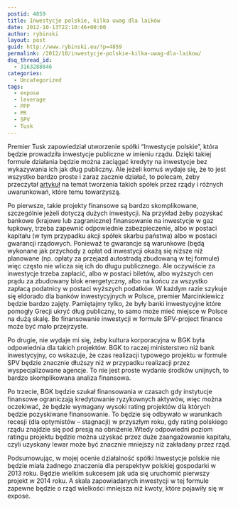 ```yaml
---
postid: 4859
title: Inwestycje polskie, kilka uwag dla laików
date: 2012-10-13T22:10:46+00:00
author: rybinski
layout: post
guid: http://www.rybinski.eu/?p=4859
permalink: /2012/10/inwestycje-polskie-kilka-uwag-dla-laikow/
dsq_thread_id:
  - 3163288846
categories:
  - Uncategorized
tags:
  - expose
  - leverage
  - PPP
  - PR
  - SPV
  - Tusk
---
```

Premier Tusk zapowiedział utworzenie spółki “Inwestycje polskie”, która będzie prowadziła inwestycje publiczne w imieniu rządu. Dzięki takiej formule działania będzie można zaciągać kredyty na inwestycje bez wykazywania ich jak dług publiczny. Ale jeżeli komuś wydaje się, że to jest wszystko bardzo proste i zaraz zacznie działać, to polecam, żeby przeczytał [artykuł](http://cowles.econ.yale.edu/~engel/pubs/efg_eib.pdf) na temat tworzenia takich spółek przez rządy i różnych uwarunkowań, które temu towarzyszą.

Po pierwsze, takie projekty finansowe są bardzo skomplikowane, szczególnie jeżeli dotyczą dużych inwestycji. Na przykład żeby pozyskać bankowe (krajowe lub zagraniczne) finansowanie na inwestycje w gaz łupkowy, trzeba zapewnić odpowiednie zabezpieczenie, albo w postaci kapitału (w tym przypadku akcji spółek skarbu państwa) albo w postaci gwarancji rządowych. Ponieważ te gwarancje są warunkowe (będą wykonane jak przychody z opłat od inwestycji okażą się niższe niż planowane (np. opłaty za przejazd autostradą zbudowaną w tej formule) więc często nie wlicza się ich do długu publicznego. Ale oczywiście za inwestycje trzeba zapłacić, albo w postaci biletów, albo wyższych cen prądu za zbudowany blok energetyczny, albo na końcu za wszystko zapłacą podatnicy w postaci wyższych podatków. W każdym razie szykuje się eldorado dla banków inwestycyjnych w Polsce, premier Marcinkiewicz będzie bardzo zajęty. Pamiętajmy tylko, że były banki inwestycyjne które pomogły Grecji ukryć dług publiczny, to samo może mieć miejsce w Polsce na dużą skalę. Bo finansowanie inwestycji w formule SPV-project finance może być mało przejrzyste.

Po drugie, nie wydaje mi się, żeby kultura korporacyjna w BGK była odpowiednia dla takich projektów. BGK to raczej ministerstwo niż bank inwestycyjny, co wskazuje, że czas realizacji typowego projektu w formule SPV będzie znacznie dłuższy niż w przypadku realizacji przez wyspecjalizowane agencje. To nie jest proste wydanie środków unijnych, to bardzo skomplikowana analiza finansowa.

Po trzecie, BGK będzie szukał finansowania w czasach gdy instytucje finansowe ograniczają kredytowanie ryzykownych aktywów, więc można oczekiwać, że będzie wymagany wysoki rating projektów dla których będzie pozyskiwane finansowanie. To będzie się odbywało w warunkach recesji (dla optymistów – stagnacji) w przyszłym roku, gdy rating polskiego rządu znajdzie się pod presją na obniżenie.Wtedy odpowiedni poziom ratingu projektu będzie można uzyskać przez duże zaangażowanie kapitału, czyli uzyskany lewar może być znacznie mniejszy niż zakładany przez rząd.

Podsumowując, w mojej ocenie działalność spółki Inwestycje polskie nie będzie miała żadnego znaczenia dla perspektyw polskiej gospodarki w 2013 roku. Będzie wielkim sukcesem jak uda się uruchomić pierwszy projekt w 2014 roku. A skala zapowiadanych inwestycji w tej formule zapewne będzie o rząd wielkości mniejsza niż kwoty, które pojawiły się w expose.
